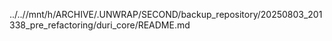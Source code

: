 ../..//mnt/h/ARCHIVE/.UNWRAP/SECOND/backup_repository/20250803_201338_pre_refactoring/duri_core/README.md